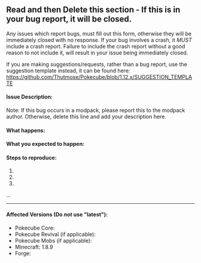 ## Read and then Delete this section - If this is in your bug report, it will be closed.
Any issues which report bugs, must fill out this form, otherwise they will be immediately closed with no response.
If your bug involves a crash, it *MUST* include a crash report. Failure to include the crash report without a good reason to not include it, will result in your issue being immediately closed.

If you are making suggestions/requests, rather than a bug report, use the suggestion template instead, it can be found here: https://github.com/Thutmose/Pokecube/blob/1.12.x/SUGGESTION_TEMPLATE



#### Issue Description:
Note: If this bug occurs in a modpack, please report this to the modpack author. Otherwise, delete this line and add your description here.


#### What happens:



#### What you expected to happen:



#### Steps to reproduce:

1.
2.
3.
...

____
#### Affected Versions (Do *not* use "latest"):

- Pokecube Core:
- Pokecube Revival (if applicable):
- Pokecube Mobs (if applicable):
- Minecraft: 1.8.9
- Forge:
